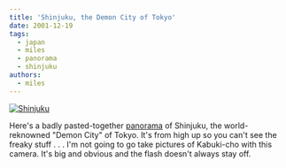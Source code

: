 ```yaml
---
title: 'Shinjuku, the Demon City of Tokyo'
date: 2001-12-19
tags:
  - japan
  - miles
  - panorama
  - shinjuku
authors:
  - miles
---
```


[![Shinjuku](/images/3727125225_8f0465f7de.jpg)](http://www.flickr.com/photos/spaceninja/3727125225/)

Here's a badly pasted-together [panorama](http://www.flickr.com/photos/spaceninja/3727125225/) of Shinjuku, the world-reknowned "Demon City" of Tokyo. It's from high up so you can't see the freaky stuff . . . I'm not going to go take pictures of Kabuki-cho with this camera. It's big and obvious and the flash doesn't always stay off.
